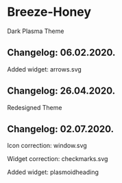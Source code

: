 # Breeze-Honey
Dark Plasma Theme

Changelog: 06.02.2020.
----------------------

Added widget: arrows.svg

Changelog: 26.04.2020.
----------------------

Redesigned Theme

Changelog: 02.07.2020.
---------------------
Icon correction: window.svg

Widget correction: checkmarks.svg

Added widget: plasmoidheading

